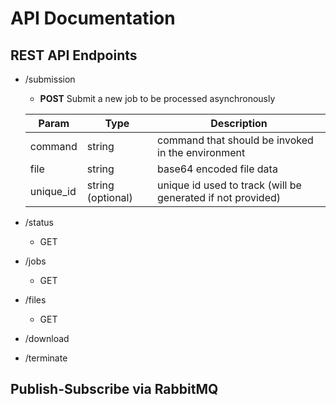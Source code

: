 # API Documentation

## REST API Endpoints

   - /submission
     - **POST** Submit a new job to be processed asynchronously
     
     Param      | Type          | Description
     ---------- | ------------- | ----------
     command | string | command that should be invoked in the environment
     file    | string | base64 encoded file data
     unique_id | string (optional) | unique id used to track (will be generated if not provided)
     
   - /status
     - GET
   - /jobs
     - GET
   - /files
     - GET
   - /download
   - /terminate

## Publish-Subscribe via RabbitMQ

